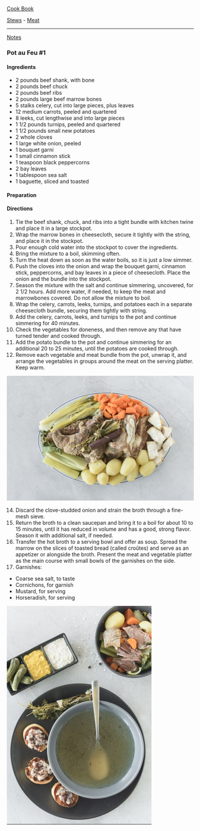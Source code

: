 [Cook Book](https://github.com/vmsmith/CookBook/blob/master/README.md)  

[Stews](https://github.com/vmsmith/CookBook/blob/master/stews.md) - [Meat](https://github.com/vmsmith/CookBook/blob/master/meat.md)

-----  

[Notes](https://github.com/vmsmith/CookBook/blob/master/notes.md)  

### Pot au Feu #1  

#### Ingredients   
* 2 pounds beef shank, with bone   
* 2 pounds beef chuck   
* 2 pounds beef ribs   
* 2 pounds large beef marrow bones      
* 5 stalks celery, cut into large pieces, plus leaves  
* 12 medium carrots, peeled and quartered  
* 8 leeks, cut lengthwise and into large pieces  
* 1 1/2 pounds turnips, peeled and quartered  
* 1 1/2 pounds small new potatoes  
* 2 whole cloves  
* 1 large white onion, peeled  
* 1 bouquet garni  
* 1 small cinnamon stick  
* 1 teaspoon black peppercorns  
* 2 bay leaves  
* 1 tablespoon sea salt  
* 1 baguette, sliced and toasted  

#### Preparation   



#### Directions    

1. Tie the beef shank, chuck, and ribs into a tight bundle with kitchen twine and place it in a large stockpot.  
2. Wrap the marrow bones in cheesecloth, secure it tightly with the string, and place it in the stockpot.  
3. Pour enough cold water into the stockpot to cover the ingredients.  
4. Bring the mixture to a boil, skimming often.  
5. Turn the heat down as soon as the water boils, so it is just a low simmer.   
6. Push the cloves into the onion and wrap the bouquet garni, cinnamon stick, peppercorns, and bay leaves in a piece of cheesecloth. Place the onion and the bundle into the stockpot.  
7. Season the mixture with the salt and continue simmering, uncovered, for 2 1/2 hours. Add more water, if needed, to keep the meat and marrowbones covered. Do not allow the mixture to boil.   
8. Wrap the celery, carrots, leeks, turnips, and potatoes each in a separate cheesecloth bundle, securing them tightly with string.  
9. Add the celery, carrots, leeks, and turnips to the pot and continue simmering for 40 minutes.   
10. Check the vegetables for doneness, and then remove any that have turned tender and cooked through.   
11. Add the potato bundle to the pot and continue simmering for an additional 20 to 25 minutes, until the potatoes are cooked through.   
12. Remove each vegetable and meat bundle from the pot, unwrap it, and arrange the vegetables in groups around the meat on the serving platter. Keep warm.  

![Pot au Feu Platter](https://github.com/vmsmith/CookBook/blob/master/graphics/Pot-au-Feu_Platter.png)

14. Discard the clove-studded onion and strain the broth through a fine-mesh sieve.   
15. Return the broth to a clean saucepan and bring it to a boil for about 10 to 15 minutes, until it has reduced in volume and has a good, strong flavor. Season it with additional salt, if needed.   
16. Transfer the hot broth to a serving bowl and offer as soup. Spread the marrow on the slices of toasted bread (called croûtes) and serve as an appetizer or alongside the broth. Present the meat and vegetable platter as the main course with small bowls of the garnishes on the side.  
17. Garnishes:  
* Coarse sea salt, to taste
* Cornichons, for garnish
* Mustard, for serving
* Horseradish, for serving

![Pot au Feu Setting](https://github.com/vmsmith/CookBook/blob/master/graphics/Pot-au-Feu_Total.png)




